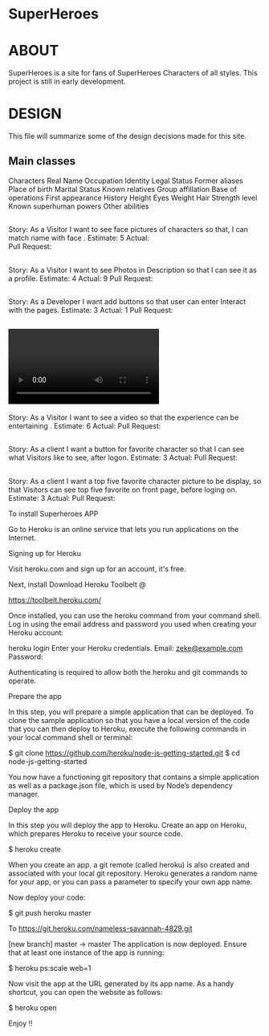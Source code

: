 # SuperHeroes
# ABOUT

SuperHeroes is a site for fans of SuperHeroes Characters of all styles. This project is still in early development.

# DESIGN

This file will summarize some of the design decisions made for this site.

## Main classes

Characters
Real Name
Occupation
Identity
Legal Status
Former aliases
Place of birth
Marital Status
Known relatives
Group affillation
Base of operations
First appearance
History
Height
Eyes
Weight
Hair
Strength level
Known superhuman powers
Other abilities

## <pictures>
Story: As a Visitor I want to see face pictures of characters so that, I can match name with face .
Estimate: 5
Actual:  
Pull Request:

## <profile>
Story: As a Visitor I want to see Photos in Description so that I can see it as a profile.
Estimate: 4
Actual:   9
Pull Request:



## <buttons>
Story: As a Developer I want add buttons so that user can enter Interact with the pages.
Estimate: 3
Actual:  1
Pull Request:

## <video>
Story: As a Visitor I want to see a video so that the experience can be entertaining .
Estimate: 6
Actual:
Pull Request:


## <like button>
Story: As a client I want a button for favorite character so that I can see what Visitors like to see, after logon.
Estimate: 3
Actual:
Pull Request:

## <top five favorite >
Story: As a client I want a top five favorite character picture to be display, so that Visitors can see top five favorite on front page, before loging on.
Estimate: 3
Actual:
Pull Request:

To install Superheroes APP

Go to Heroku is an online service that lets you run applications on the Internet.

Signing up for Heroku

Visit heroku.com and sign up for an account, it's free.

Next, install Download Heroku Toolbelt @

https://toolbelt.heroku.com/

Once installed, you can use the heroku command from your command shell. Log in using the email address and password you used when creating your Heroku account:

heroku login Enter your Heroku credentials. Email: zeke@example.com Password:

Authenticating is required to allow both the heroku and git commands to operate.

Prepare the app

In this step, you will prepare a simple application that can be deployed. To clone the sample application so that you have a local version of the code that you can then deploy to Heroku, execute the following commands in your local command shell or terminal:

$ git clone https://github.com/heroku/node-js-getting-started.git $ cd node-js-getting-started

You now have a functioning git repository that contains a simple application as well as a package.json file, which is used by Node’s dependency manager.

Deploy the app

In this step you will deploy the app to Heroku. Create an app on Heroku, which prepares Heroku to receive your source code.

$ heroku create

When you create an app, a git remote (called heroku) is also created and associated with your local git repository. Heroku generates a random name for your app, or you can pass a parameter to specify your own app name.

Now deploy your code:

$ git push heroku master

To https://git.heroku.com/nameless-savannah-4829.git

[new branch] master -> master
The application is now deployed. Ensure that at least one instance of the app is running:

$ heroku ps:scale web=1

Now visit the app at the URL generated by its app name. As a handy shortcut, you can open the website as follows:

$ heroku open

Enjoy !!
